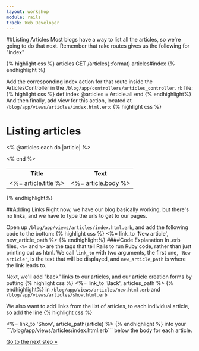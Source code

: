 ```yaml
---
layout: workshop
module: rails
track: Web Developer
---
```

##Listing Articles
Most blogs have a way to list all the articles, so we're going to do that next.
Remember that rake routes gives us the following for "index"

{% highlight css %}
articles GET    /articles(.:format)          articles#index
{% endhighlight %}

Add the corresponding index action for that route inside the ArticlesController in the ```/blog/app/controllers/articles_controller.rb``` file:
{% highlight css %}
def index
  @articles = Article.all
end
{% endhighlight%}
And then finally, add view for this action, located at ```/blog/app/views/articles/index.html.erb```:
{% highlight css %}
<h1>Listing articles</h1>
 
<table>
  <tr>
    <th>Title</th>
    <th>Text</th>
  </tr>
 
  <% @articles.each do |article| %>
    <tr>
      <td><%= article.title %></td>
      <td><%= article.body %></td>
    </tr>
  <% end %>
</table>
{% endhighlight%}

##Adding Links
Right now, we have our blog basically working, but there's no links, and we have to type the urls to get to our pages.


Open up ```/blog/app/views/articles/index.html.erb```, and add the following code to the bottom:
{% highlight css %}
<%= link_to 'New article', new_article_path %>
{% endhighlight%}
####Code Explanation
In .erb files, ```<%=``` and ```%>``` are the tags that tell Rails to run Ruby code, rather than just printing out as html.
We call ```link_to``` with two arguments, the first one, ```'New article'```, is the text that will be displayed, and ```new_article_path``` is where the link leads to.

Next, we'll add "back" links to our articles, and our article creation forms by putting
{% highlight css %}
<%= link_to 'Back', articles_path %>
{% endhighlight%}
in ```/blog/app/views/articles/new.html.erb``` and ```/blog/app/views/articles/show.html.erb```

We also want to add links from the list of articles, to each individual article, so add the line
{% highlight css %}
<td><%= link_to 'Show', article_path(article) %></td>
{% endhighlight %}
into your ```/blog/app/views/articles/index.html.erb``` below the body for each article.

<p class="codelab-paging">
  <a href="../rails-7">Go to the next step &raquo;</a>
</p>
